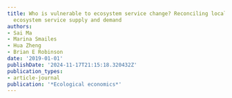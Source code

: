 ```yaml
---
title: Who is vulnerable to ecosystem service change? Reconciling locally disaggregated
  ecosystem service supply and demand
authors:
- Sai Ma
- Marina Smailes
- Hua Zheng
- Brian E Robinson
date: '2019-01-01'
publishDate: '2024-11-17T21:15:18.320432Z'
publication_types:
- article-journal
publication: '*Ecological economics*'
---
```

